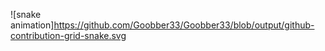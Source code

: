  ![snake animation]https://github.com/Goobber33/Goobber33/blob/output/github-contribution-grid-snake.svg
